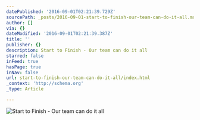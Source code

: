 ```yaml
---
datePublished: '2016-09-01T02:21:39.729Z'
sourcePath: _posts/2016-09-01-start-to-finish-our-team-can-do-it-all.md
author: []
via: {}
dateModified: '2016-09-01T02:21:39.387Z'
title: ''
publisher: {}
description: Start to Finish - Our team can do it all
starred: false
inFeed: true
hasPage: true
inNav: false
url: start-to-finish-our-team-can-do-it-all/index.html
_context: 'http://schema.org'
_type: Article

---
```

![Start to Finish - Our team can do it all](https://the-grid-user-content.s3-us-west-2.amazonaws.com/1b901c57-5aa2-48b8-8c94-21cab6b9c380.jpg)